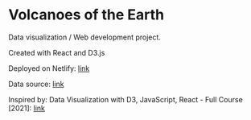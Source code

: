 # Volcanoes of the Earth

Data visualization / Web development project.

Created with React and D3.js

Deployed on Netlify: [link](https://mh-volcanoes.netlify.app/)

Data source: [link](https://www.kaggle.com/deepcontractor/the-volcanoes-of-earth/metadata)

Inspired by:
Data Visualization with D3, JavaScript, React - Full Course [2021]: [link](https://www.youtube.com/watch?v=2LhoCfjm8R4&list=PLeNXtuXUlbvhcWOXPbzdZ8t9Vwob1E72F&index=2&t=1s)